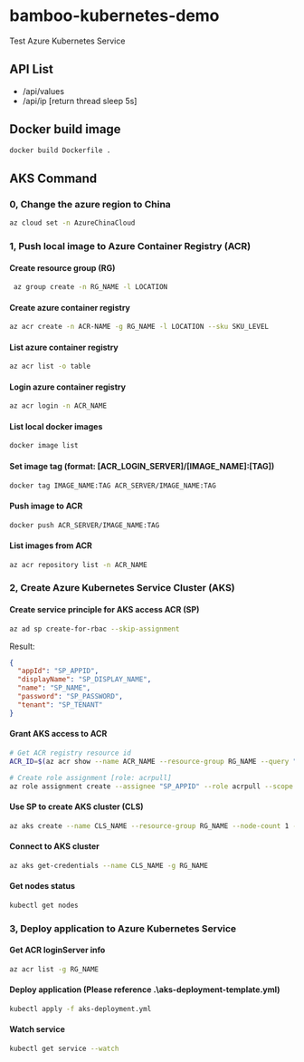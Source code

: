 # bamboo-kubernetes-demo

Test Azure Kubernetes Service

## API List

* /api/values
* /api/ip [return thread sleep 5s]

## Docker build image

``` sh
docker build Dockerfile .
```

## AKS Command

### 0, Change the azure region to China

``` sh
az cloud set -n AzureChinaCloud
```

### 1, Push local image to Azure Container Registry (ACR)

#### Create resource group (RG)

``` sh
 az group create -n RG_NAME -l LOCATION
```

#### Create azure container registry

``` sh
az acr create -n ACR-NAME -g RG_NAME -l LOCATION --sku SKU_LEVEL
```

#### List azure container registry

``` sh
az acr list -o table
```

#### Login azure container registry

``` sh
az acr login -n ACR_NAME
```

#### List local docker images

``` sh
docker image list
```

#### Set image tag (format: [ACR_LOGIN_SERVER]/[IMAGE_NAME]:[TAG])

``` sh
docker tag IMAGE_NAME:TAG ACR_SERVER/IMAGE_NAME:TAG
```

#### Push image to ACR

``` sh
docker push ACR_SERVER/IMAGE_NAME:TAG
```

#### List images from ACR

``` sh
az acr repository list -n ACR_NAME
```

### 2, Create Azure Kubernetes Service Cluster (AKS)

#### Create service principle for AKS access ACR (SP)

``` sh
az ad sp create-for-rbac --skip-assignment
```

Result:

``` json
{
  "appId": "SP_APPID",
  "displayName": "SP_DISPLAY_NAME",
  "name": "SP_NAME",
  "password": "SP_PASSWORD",
  "tenant": "SP_TENANT"
}
```

#### Grant AKS access to ACR

``` sh
# Get ACR registry resource id
ACR_ID=$(az acr show --name ACR_NAME --resource-group RG_NAME --query "id" --output tsv)

# Create role assignment [role: acrpull]
az role assignment create --assignee "SP_APPID" --role acrpull --scope $ACR_ID
```

#### Use SP to create AKS cluster (CLS)

``` sh
az aks create --name CLS_NAME --resource-group RG_NAME --node-count 1 --generate-ssh-keys --service-principal "SP_APPID" --client-secret "SP_PASSWORD"
```

#### Connect to AKS cluster

``` sh
az aks get-credentials --name CLS_NAME -g RG_NAME
```

#### Get nodes status

``` sh
kubectl get nodes
```

### 3, Deploy application to Azure Kubernetes Service

#### Get ACR loginServer info

``` sh
az acr list -g RG_NAME
```

#### Deploy application (Please reference .\aks-deployment-template.yml)

``` sh
kubectl apply -f aks-deployment.yml
```

#### Watch service

``` sh
kubectl get service --watch
```